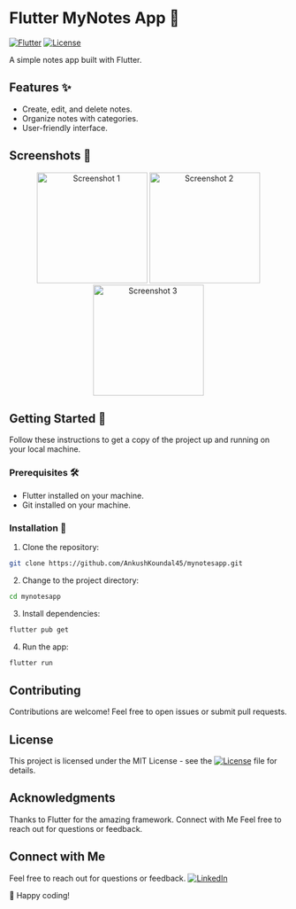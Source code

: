 #  Flutter MyNotes App 📝

[![Flutter](https://img.shields.io/badge/Flutter-2.8.0-blue.svg)](https://flutter.dev/)
[![License](https://img.shields.io/badge/License-MIT-green.svg)](LICENSE)

A simple notes app built with Flutter.

## Features ✨

- Create, edit, and delete notes.
- Organize notes with categories.
- User-friendly interface.

## Screenshots 📸

<div align="center">
  <img src="https://i.imgur.com/efJGVon.png" alt="Screenshot 1" width="200" />
  <img src="https://i.imgur.com/78z31AJ.png" alt="Screenshot 2" width="200" />
  <img src="https://i.imgur.com/IjmjFex.png" alt="Screenshot 3" width="200" />

</div>

## Getting Started 🚀

Follow these instructions to get a copy of the project up and running on your local machine.

### Prerequisites 🛠️

- Flutter installed on your machine.
- Git installed on your machine.

### Installation 🧭
 1. Clone the repository:
```bash
git clone https://github.com/AnkushKoundal45/mynotesapp.git
```
 2. Change to the project directory:
```bash
cd mynotesapp
```
 3. Install dependencies:
```bash
flutter pub get
```
 4. Run the app:
```bash
flutter run
```
## Contributing
Contributions are welcome! Feel free to open issues or submit pull requests.

## License
This project is licensed under the MIT License - see the [![License](https://img.shields.io/badge/License-MIT-green.svg)](LICENSE) file for details.

## Acknowledgments
Thanks to Flutter for the amazing framework.
Connect with Me
Feel free to reach out for questions or feedback.

## Connect with Me
Feel free to reach out for questions or feedback.
[![LinkedIn](https://img.shields.io/badge/LinkedIn-AnkushKoundal-blue.svg)](https://www.linkedin.com/in/ankush-koundal-9989171b2/)

🚀 Happy coding!


